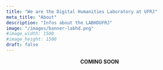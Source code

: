 ```yaml
---
title: "We are the Digital Humanities Laboratory at UFRJ"
meta_title: "About"
description: "Infos about the LABHDUFRJ"
image: "/images/banner-labhd.png"
#image_width: 1500
#image_height: 1500
draft: false
---
```


<div style="text-align: center;"> <!--justify-->

<strong>COMING SOON</strong> <!-- Adicionar a descrição do Laboratório -->
</div>

